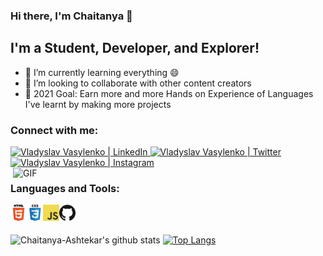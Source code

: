 ### Hi there, I'm Chaitanya 👋

## I'm a Student, Developer, and Explorer!

- 🌱 I’m currently learning everything 😄
- 👯 I’m looking to collaborate with other content creators
- 🥅 2021 Goal: Earn more and more Hands on Experience of Languages I've learnt by making more projects

### Connect with me:

<a href="https://www.linkedin.com/in/chaitanya-ashtekar-bb6974203/" target="_blank">
  <img alt="Vladyslav Vasylenko | LinkedIn" height="30" width="30" src="https://www.svgrepo.com/show/157006/linkedin.svg" />
</a>

<a href="https://twitter.com/Chaitanya2032" target="_blank">
  <img alt="Vladyslav Vasylenko | Twitter" height="30" width="30" src="https://www.svgrepo.com/show/183608/twitter.svg" />
</a>

<a href="https://www.instagram.com/chaitanya.s.ashtekar/" target="_blank">
  <img alt="Vladyslav Vasylenko | Instagram" height="30" width="30" src="https://www.svgrepo.com/show/111199/instagram.svg" />
</a>

<br />

<img align="right" width="500px" alt="GIF" src="https://miro.medium.com/max/680/0*7Q3yvSIv_t0ioJ-Z.gif" />

### Languages and Tools:

<img align="left" alt="" width="26px" src="https://upload.wikimedia.org/wikipedia/commons/e/e2/Atom_1.0_icon.png" />
<img align="left" alt="HTML5" width="26px" src="https://raw.githubusercontent.com/github/explore/80688e429a7d4ef2fca1e82350fe8e3517d3494d/topics/html/html.png" />
<img align="left" alt="CSS3" width="26px" src="https://raw.githubusercontent.com/github/explore/80688e429a7d4ef2fca1e82350fe8e3517d3494d/topics/css/css.png" />
<img align="left" alt="JavaScript" width="26px" src="https://raw.githubusercontent.com/github/explore/80688e429a7d4ef2fca1e82350fe8e3517d3494d/topics/javascript/javascript.png" />
<!-- <img align="left" alt="React" width="26px" src="https://raw.githubusercontent.com/github/explore/80688e429a7d4ef2fca1e82350fe8e3517d3494d/topics/react/react.png" />
<img align="left" alt="Node.js" width="26px" src="https://raw.githubusercontent.com/github/explore/80688e429a7d4ef2fca1e82350fe8e3517d3494d/topics/nodejs/nodejs.png" /> -->
<img align="left" alt="GitHub" width="26px" src="https://raw.githubusercontent.com/github/explore/78df643247d429f6cc873026c0622819ad797942/topics/github/github.png" />


<br />
<br />



[twitter]: https://twitter.com/Chaitanya2032
[instagram]: https://www.instagram.com/chaitanya.s.ashtekar/
[linkedin]: https://www.linkedin.com/in/chaitanya-ashtekar-bb6974203/


![Chaitanya-Ashtekar's github stats](https://github-readme-stats.vercel.app/api?username=chaitanya-ashtekar&show_icons=true&hide_border=true&theme=midnight-purple&bg_color=0d1117)
[![Top Langs](https://github-readme-stats.vercel.app/api/top-langs/?username=chaitanya-ashtekar&layout=compact&hide_border=true&theme=midnight-purple&bg_color=0d1117)](https://github.com/chaitanya-ashtekar/github-readme-stats)


